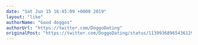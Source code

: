 ```yaml
---
date: "Sat Jun 15 16:45:09 +0000 2019"
layout: "like"
authorName: "Good doggos"
authorUrl: "https://twitter.com/DoggoDating"
originalPost: "https://twitter.com/DoggoDating/status/1139936896543612934"
---
```

